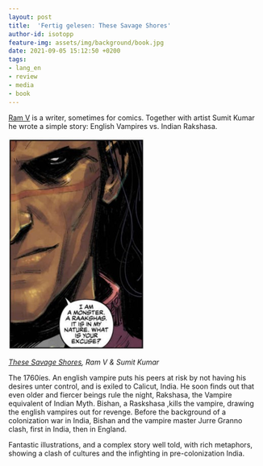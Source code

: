 ```yaml
---
layout: post
title:  'Fertig gelesen: These Savage Shores'
author-id: isotopp
feature-img: assets/img/background/book.jpg
date: 2021-09-05 15:12:50 +0200
tags:
- lang_en
- review
- media
- book
---
```


[Ram V](https://twitter.com/therightram) is a writer, sometimes for comics.
Together with artist Sumit Kumar he wrote a simple story: English Vampires vs. Indian Rakshasa.

[![](/uploads/2021/09/savage.jpg)](https://www.amazon.de/These-Savage-Shores-English-Ram-ebook/dp/B07YYNFP38)

*[These Savage Shores](https://www.amazon.de/These-Savage-Shores-English-Ram-ebook/dp/B07YYNFP38), Ram V & Sumit Kumar*

The 1760íes.
An english vampire puts his peers at risk by not having his desires unter control, and is exiled to Calicut, India.
He soon finds out that even older and fiercer beings rule the night, Rakshasa, the Vampire equivalent of Indian Myth.
Bishan, a Raskshasa ,kills the vampire, drawing the english vampires out for revenge.
Before the background of a colonization war in India, Bishan and the vampire master Jurre Granno clash, first in India, then in England.

Fantastic illustrations, and a complex story well told, with rich metaphors, showing a clash of cultures and the infighting in pre-colonization India.
